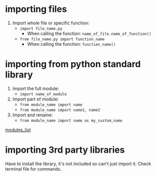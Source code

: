 # importing files

1. Import whole file or specific function:
   - `import file_name.py`
     - When calling the function: `name_of_file.name_of_function()`
   - `from file_name.py import function_name`
     - When calling the function: `function_name()`

# importing from python standard library

1. Import the full module:
   - `import name_of_module`
2. Import part of module:
   - `from module_name import name`
   - `from module_name import name1, name2`
3. Import and rename:
   - `from module_name import name as my_custom_name`

[modules_list](https://docs.python.org/3/library/)

# importing 3rd party libraries

Have to install the library, it's not included so can't just import it. Check terminal file for commands.
